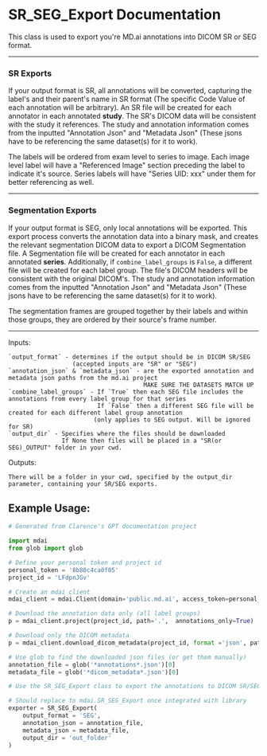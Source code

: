 # SR_SEG_Export Documentation

This class is used to export you're MD.ai annotations into DICOM SR or SEG format.

______
### SR Exports
If your output format is SR, all annotations will be converted, capturing the label's and their parent's name in SR format (The specific Code Value of each annotation will be arbitrary). An SR file will be created for each annotator in each annotated **study**. The SR's DICOM data will be consistent with the study it references. The study and annotation information comes from the inputted "Annotation Json" and "Metadata Json" (These jsons have to be referencing the same dataset(s) for it to work).

The labels will be ordered from exam level to series to image. Each image level label will have a "Referenced Image" section preceding the label to indicate it's source. Series labels will have "Series UID: xxx" under them for better referencing as well.
______
### Segmentation Exports
If your output format is SEG, only local annotations will be exported. This export process converts the annotation data into a binary mask, and creates the relevant segmentation DICOM data to export a DICOM Segmentation file. A Segmentation file will be created for each annotator in each annotated **series**. Additionally, if `combine_label_groups` is `False`, a different file will be created for each label group. The file's DICOM headers will be consistent with the original DICOM's. The study and annotation information comes from the inputted "Annotation Json" and "Metadata Json" (These jsons have to be referencing the same dataset(s) for it to work).

The segmentation frames are grouped together by their labels and within those groups, they are ordered by their source's frame number.
______

  Inputs:

    `output_format` - determines if the output should be in DICOM SR/SEG
                      (accepted inputs are "SR" or "SEG")
    `annotation_json` & `metadata_json` - are the exported annotation and metadata json paths from the md.ai project
                                          MAKE SURE THE DATASETS MATCH UP
    `combine_label_groups` - If `True` then each SEG file includes the annotations from every label group for that series
                             If `False` then a different SEG file will be created for each different label group annotation
                            (only applies to SEG output. Will be ignored for SR)
    `output_dir` - Specifies where the files should be downloaded
                   If None then files will be placed in a "SR(or SEG)_OUTPUT" folder in your cwd.
Outputs:

`
  There will be a folder in your cwd, specified by the output_dir parameter, containing your SR/SEG exports.
`

## Example Usage:


```python
# Generated from Clarence's GPT documentation project

import mdai
from glob import glob

# Define your personal token and project id
personal_token = '8b80c4ca0f05'
project_id = 'LFdpnJGv'

# Create an mdai client
mdai_client = mdai.Client(domain='public.md.ai', access_token=personal_token)

# Download the annotation data only (all label groups)
p = mdai_client.project(project_id, path='.',  annotations_only=True)

# Download only the DICOM metadata
p = mdai_client.download_dicom_metadata(project_id, format ='json', path='.')

# Use glob to find the downloaded json files (or get them manually)
annotation_file = glob('*annotations*.json')[0]
metadata_file = glob('*dicom_metadata*.json')[0]

# Use the SR_SEG_Export class to export the annotations to DICOM SR/SEG format

# Should replace to mdai.SR_SEG_Export once integrated with library
exporter = SR_SEG_Export(
    output_format = 'SEG',
    annotation_json = annotation_file,
    metadata_json = metadata_file,
    output_dir = 'out_folder'
)
```
